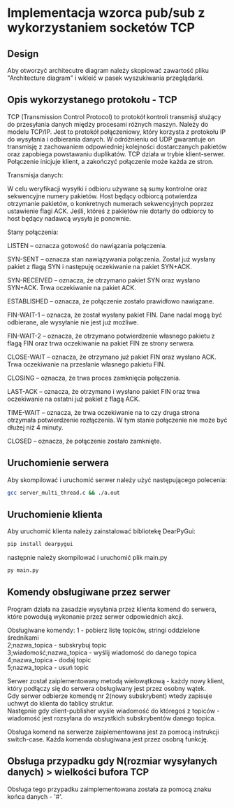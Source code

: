 # Implementacja wzorca pub/sub z wykorzystaniem socketów TCP

## Design

Aby otworzyć architecutre diagram należy skopiować zawartość pliku "Architecture diagram" i wkleić w pasek wyszukiwania przeglądarki.

## Opis wykorzystanego protokołu - TCP

TCP (Transmission Control Protocol) to protokół kontroli transmisji służący do przesyłania danych między procesami różnych maszyn. Należy do modelu TCP/IP. Jest to protokół połączeniowy, który korzysta z protokołu IP do wysyłania i odbierania danych. W odróżnieniu od UDP gwarantuje on transmisję z zachowaniem odpowiedniej kolejności dostarczanych pakietów oraz zapobiega powstawaniu duplikatów. TCP działa w trybie klient-serwer. Połączenie inicjuje klient, a zakończyć połączenie może każda ze stron.

Transmisja danych:

W celu weryfikacji wysyłki i odbioru używane są sumy kontrolne oraz sekwencyjne numery pakietów. Host będący odbiorcą potwierdza otrzymanie pakietów, o konkretnych numerach sekwencyjnych poprzez ustawienie flagi ACK. Jeśli, któreś z pakietów nie dotarły do odbiorcy to host będący nadawcą wysyła je ponownie.

Stany połączenia:

LISTEN – oznacza gotowość do nawiązania połączenia.

SYN-SENT – oznacza stan nawiązywania połączenia. Został już wysłany pakiet z flagą SYN i następuję oczekiwanie na pakiet SYN+ACK.

SYN-RECEIVED – oznacza, że otrzymano pakiet SYN oraz wysłano SYN+ACK. Trwa oczekiwanie na pakiet ACK.

ESTABLISHED – oznacza, że połączenie zostało prawidłowo nawiązane.

FIN-WAIT-1 – oznacza, że został wysłany pakiet FIN. Dane nadal mogą być odbierane, ale wysyłanie nie jest już możliwe.

FIN-WAIT-2 – oznacza, że otrzymano potwierdzenie własnego pakietu z flagą FIN oraz trwa oczekiwanie na pakiet FIN ze strony serwera.

CLOSE-WAIT – oznacza, że otrzymano już pakiet FIN oraz wysłano ACK. Trwa oczekiwanie na przesłanie własnego pakietu FIN.

CLOSING – oznacza, że trwa proces zamknięcia połączenia.

LAST-ACK – oznacza, że otrzymano i wysłano pakiet FIN oraz trwa oczekiwanie na ostatni już pakiet z flagą ACK.

TIME-WAIT – oznacza, że trwa oczekiwanie na to czy druga strona otrzymała potwierdzenie rozłączenia. W tym stanie połączenie nie może być dłużej niż 4 minuty.

CLOSED – oznacza, że połączenie zostało zamknięte.

## Uruchomienie serwera

Aby skompilować i uruchomić serwer należy użyć następującego polecenia:

```bash
gcc server_multi_thread.c && ./a.out
```

## Uruchomienie klienta

Aby uruchomić klienta należy zainstalować bibliotekę DearPyGui:

```bash
pip install dearpygui
```

następnie należy skompilować i uruchomić plik main.py

```bash
py main.py
```

## Komendy obsługiwane przez serwer

Program działa na zasadzie wysyłania przez klienta komend do serwera, które powodują wykonanie przez serwer odpowiednich akcji.

Obsługiwane komendy:
1 - pobierz listę topiców, stringi oddzielone średnikami<br/>
2;nazwa_topica - subskrybuj topic<br/>
3;wiadomość;nazwa_topica - wyślij wiadomość do danego topica<br/>
4;nazwa_topica - dodaj topic<br/>
5;nazwa_topica - usuń topic<br/>

Serwer został zaiplementowany metodą wielowątkową - każdy nowy klient, który podłączy się do serwera obsługiwany jest przez osobny wątek.<br/>
Gdy serwer odbierze komendę nr 2(nowy subskrybent) wtedy zapisuje uchwyt do klienta do tablicy struktur.<br/>
Następnie gdy client-publisher wyśle wiadomość do któregoś z topiców - wiadomość jest rozsyłana do wszystkich subskrybentów danego topica.<br/>

Obsługa komend na serwerze zaiplementowana jest za pomocą instrukcji switch-case. Każda komenda obsługiwana jest przez osobną funkcję.

## Obsługa przypadku gdy N(rozmiar wysyłanych danych) > wielkości bufora TCP

Obsługa tego przypadku zaimplementowana została za pomocą znaku końca danych - '#'.
